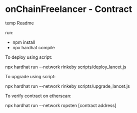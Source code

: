 # onChainFreelancer - Contract

temp Readme

run:

- npm install
- npx hardhat compile



To deploy using script:

npx hardhat run --network rinkeby scripts/deploy_lancet.js

To upgrade using script:

npx hardhat run --network rinkeby scripts/upgrade_lancet.js

To verify contract on etherscan:

npx hardhat run --network ropsten [contract address]
